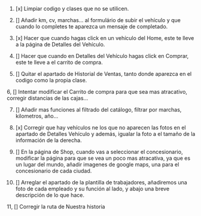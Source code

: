 
1. [x] Limpiar codigo y clases que no se utilicen.

2. [] Añadir km, cv, marchas... al formulário de subir el vehículo y que cuando lo completes te aparezca un mensaje de completado.

3. [x] Hacer que cuando hagas click en un vehículo del Home, este te lleve a la página de Detalles del Vehículo.

4. [] Hacer que cuando en Detalles del Vehículo hagas click en Comprar, este te lleve a el carrito de compra.

5. [] Quitar el apartado de Historial de Ventas, tanto donde aparezca en el codigo como la propia clase.

6, [] Intentar modificar el Carrito de compra para que sea mas atracativo, corregir distancias de las cajas...

7. [] Añadir mas funciones al filtrado del catálogo, filtrar por marchas, kilometros, año...

8. [x] Corregir que hay vehículos ne los que no aparecen las fotos en el apartado de Detalles Vehículo y además, igualar la foto a 
 el tamaño de la información de la derecha.

9. [] En la página de Shop, cuando vas a seleccionar el concesionario, modificar la página para que se vea un poco mas atracativa, ya que es
 un lugar del mundo, añadir imagenes de google maps, una para el concesionario de cada ciudad.

10. [] Arreglar el apartado de la plantilla de trabajadores, añadiremos una foto de cada empleado y su función al lado, y abajo una breve 
 descripción de lo que hace.

11, [] Corregir la ruta de Nuestra historia